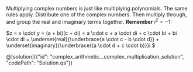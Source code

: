 Multiplying complex numbers is just like multiplying polynomials. The same rules apply. Distribute one of the complex numbers. Then multiply through, and group the real and imaginary terms together. **Remember** $i^2 =-1$:

$z = x \cdot y = (a + bi)(c + di) = a \cdot c + a \cdot di + c \cdot bi + bi \cdot di = \underset{real}{\underbrace{a \cdot c - b \cdot d}} + \underset{imaginary}{\underbrace{(a \cdot d + c \cdot b)}}i $

@[solution]({"id": "complex_arithmetic__complex_multiplication_solution", "codePath": "Solution.qs"})
